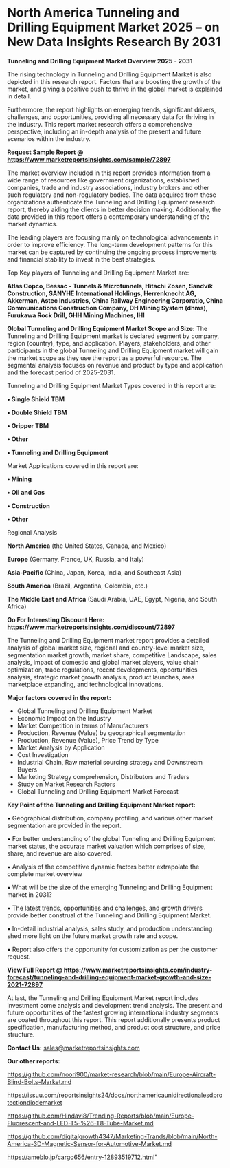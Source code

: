 # North America Tunneling and Drilling Equipment Market 2025 – on New Data Insights Research By 2031

<Strong> Tunneling and Drilling Equipment Market Overview 2025 - 2031</strong>

The rising technology in Tunneling and Drilling Equipment Market is also depicted in this research report. Factors that are boosting the growth of the market, and giving a positive push to thrive in the global market is explained in detail.

Furthermore, the report highlights on emerging trends, significant drivers, challenges, and opportunities, providing all necessary data for thriving in the industry. This report market research offers a comprehensive perspective, including an in-depth analysis of the present and future scenarios within the industry.

<strong>Request Sample Report @ <a href=https://www.marketreportsinsights.com/sample/72897>https://www.marketreportsinsights.com/sample/72897</a></strong>

The market overview included in this report provides information from a wide range of resources like government organizations, established companies, trade and industry associations, industry brokers and other such regulatory and non-regulatory bodies. The data acquired from these organizations authenticate the Tunneling and Drilling Equipment research report, thereby aiding the clients in better decision making. Additionally, the data provided in this report offers a contemporary understanding of the market dynamics.

The leading players are focusing mainly on technological advancements in order to improve efficiency. The long-term development patterns for this market can be captured by continuing the ongoing process improvements and financial stability to invest in the best strategies.

Top Key players of Tunneling and Drilling Equipment Market are:

<strong>Atlas Copco, Bessac - Tunnels & Microtunnels, Hitachi Zosen, Sandvik Construction, SANYHE International Holdings, Herrenknecht AG, Akkerman, Astec Industries, China Railway Engineering Corporatio, China Communications Construction Company, DH Mining System (dhms), Furukawa Rock Drill, GHH Mining Machines, IHI</strong>

<strong><b>Global Tunneling and Drilling Equipment Market Scope and Size:</b></strong>
The Tunneling and Drilling Equipment market is declared segment by company, region (country), type, and application. Players, stakeholders, and other participants in the global Tunneling and Drilling Equipment market will gain the market scope as they use the report as a powerful resource. The segmental analysis focuses on revenue and product by type and application and the forecast period of 2025-2031.

Tunneling and Drilling Equipment Market Types covered in this report are:

<strong>• Single Shield TBM

• Double Shield TBM

• Gripper TBM

• Other

• Tunneling and Drilling Equipment</strong>

Market Applications covered in this report are:

<strong>• Mining

• Oil and Gas

• Construction

• Other</strong> 

Regional Analysis

<strong>North America</strong> (the United States, Canada, and Mexico)

<strong>Europe</strong> (Germany, France, UK, Russia, and Italy)

<strong>Asia-Pacific</strong> (China, Japan, Korea, India, and Southeast Asia)

<strong>South America</strong> (Brazil, Argentina, Colombia, etc.)

<strong>The Middle East and Africa</strong> (Saudi Arabia, UAE, Egypt, Nigeria, and South Africa)

<strong>Go For Interesting Discount Here: <a href=https://www.marketreportsinsights.com/discount/72897>https://www.marketreportsinsights.com/discount/72897</a></strong>

The Tunneling and Drilling Equipment market report provides a detailed analysis of global market size, regional and country-level market size, segmentation market growth, market share, competitive Landscape, sales analysis, impact of domestic and global market players, value chain optimization, trade regulations, recent developments, opportunities analysis, strategic market growth analysis, product launches, area marketplace expanding, and technological innovations.

<strong><b>Major factors covered in the report:</b></strong>
<ul>
  <li>Global Tunneling and Drilling Equipment Market </li>
  <li>Economic Impact on the Industry</li>
  <li>Market Competition in terms of Manufacturers</li>
  <li>Production, Revenue (Value) by geographical segmentation</li>
  <li>Production, Revenue (Value), Price Trend by Type</li>
  <li>Market Analysis by Application</li>
  <li>Cost Investigation</li>
  <li>Industrial Chain, Raw material sourcing strategy and Downstream Buyers</li>
  <li>Marketing Strategy comprehension, Distributors and Traders</li>
  <li>Study on Market Research Factors</li>
  <li>Global Tunneling and Drilling Equipment Market Forecast</li>
</ul>

<strong><b>Key Point of the Tunneling and Drilling Equipment Market report:</b></strong>

• Geographical distribution, company profiling, and various other market segmentation are provided in the report.

• For better understanding of the global Tunneling and Drilling Equipment market status, the accurate market valuation which comprises of size, share, and revenue are also covered.

• Analysis of the competitive dynamic factors better extrapolate the complete market overview

• What will be the size of the emerging Tunneling and Drilling Equipment market in 2031?

• The latest trends, opportunities and challenges, and growth drivers provide better construal of the Tunneling and Drilling Equipment Market.

• In-detail industrial analysis, sales study, and production understanding shed more light on the future market growth rate and scope.

• Report also offers the opportunity for customization as per the customer request.

<strong><b>View Full Report @ <a href=https://www.marketreportsinsights.com/industry-forecast/tunneling-and-drilling-equipment-market-growth-and-size-2021-72897>https://www.marketreportsinsights.com/industry-forecast/tunneling-and-drilling-equipment-market-growth-and-size-2021-72897</a></b></strong>


At last, the Tunneling and Drilling Equipment Market report includes investment come analysis and development trend analysis. The present and future opportunities of the fastest growing international industry segments are coated throughout this report. This report additionally presents product specification, manufacturing method, and product cost structure, and price structure.

<strong>Contact Us:</strong>
sales@marketreportsinsights.com

<strong>Our other reports:</strong>

<a href=https://github.com/noori900/market-research/blob/main/Europe-Aircraft-Blind-Bolts-Market.md>https://github.com/noori900/market-research/blob/main/Europe-Aircraft-Blind-Bolts-Market.md</a>

<a href=https://issuu.com/reportsinsights24/docs/northamericaunidirectionalesdprotectiondiodemarket>https://issuu.com/reportsinsights24/docs/northamericaunidirectionalesdprotectiondiodemarket</a>

<a href=https://github.com/Hindavi8/Trending-Reports/blob/main/Europe-Fluorescent-and-LED-T5-%26-T8-Tube-Market.md>https://github.com/Hindavi8/Trending-Reports/blob/main/Europe-Fluorescent-and-LED-T5-%26-T8-Tube-Market.md</a>

<a href=https://github.com/digitalgrowth4347/Marketing-Trands/blob/main/North-America-3D-Magnetic-Sensor-for-Automotive-Market.md>https://github.com/digitalgrowth4347/Marketing-Trands/blob/main/North-America-3D-Magnetic-Sensor-for-Automotive-Market.md</a>

<a href=https://ameblo.jp/cargo656/entry-12893519712.html>https://ameblo.jp/cargo656/entry-12893519712.html</a>"

